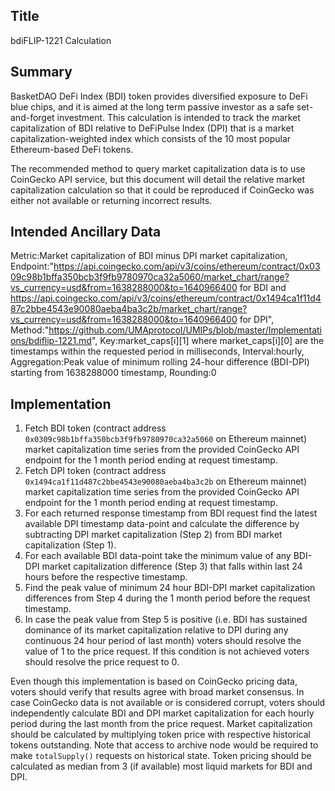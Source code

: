 ## Title

bdiFLIP-1221 Calculation

## Summary

BasketDAO DeFi Index (BDI) token provides diversified exposure to DeFi blue chips, and it is aimed at the long term passive investor as a safe set-and-forget investment. This calculation is intended to track the market capitalization of BDI relative to DeFiPulse Index (DPI) that is a market capitalization-weighted index which consists of the 10 most popular Ethereum-based DeFi tokens.

The recommended method to query market capitalization data is to use CoinGecko API service, but this document will detail the relative market capitalization calculation so that it could be reproduced if CoinGecko was either not available or returning incorrect results.

## Intended Ancillary Data

Metric:Market capitalization of BDI minus DPI market capitalization,
Endpoint:"https://api.coingecko.com/api/v3/coins/ethereum/contract/0x0309c98b1bffa350bcb3f9fb9780970ca32a5060/market_chart/range?vs_currency=usd&from=1638288000&to=1640966400 for BDI and https://api.coingecko.com/api/v3/coins/ethereum/contract/0x1494ca1f11d487c2bbe4543e90080aeba4ba3c2b/market_chart/range?vs_currency=usd&from=1638288000&to=1640966400 for DPI",
Method:"https://github.com/UMAprotocol/UMIPs/blob/master/Implementations/bdiflip-1221.md",
Key:market_caps[i][1] where market_caps[i][0] are the timestamps within the requested period in milliseconds,
Interval:hourly,
Aggregation:Peak value of minimum rolling 24-hour difference (BDI-DPI) starting from 1638288000 timestamp,
Rounding:0

## Implementation

1. Fetch BDI token (contract address `0x0309c98b1bffa350bcb3f9fb9780970ca32a5060` on Ethereum mainnet) market capitalization time series from the provided CoinGecko API endpoint for the 1 month period ending at request timestamp.
2. Fetch DPI token (contract address `0x1494ca1f11d487c2bbe4543e90080aeba4ba3c2b` on Ethereum mainnet) market capitalization time series from the provided CoinGecko API endpoint for the 1 month period ending at request timestamp.
3. For each returned response timestamp from BDI request find the latest available DPI timestamp data-point and calculate the difference by subtracting DPI market capitalization (Step 2) from BDI market capitalization (Step 1).
4. For each available BDI data-point take the minimum value of any BDI-DPI market capitalization difference (Step 3) that falls within last 24 hours before the respective timestamp.
5. Find the peak value of minimum 24 hour BDI-DPI market capitalization differences from Step 4 during the 1 month period before the request timestamp.
6. In case the peak value from Step 5 is positive (i.e. BDI has sustained dominance of its market capitalization relative to DPI during any continuous 24 hour period of last month) voters should resolve the value of 1 to the price request. If this condition is not achieved voters should resolve the price request to 0.

Even though this implementation is based on CoinGecko pricing data, voters should verify that results agree with broad market consensus. In case CoinGecko data is not available or is considered corrupt, voters should independently calculate BDI and DPI market capitalization for each hourly period during the last month from the price request. Market capitalization should be calculated by multiplying token price with respective historical tokens outstanding. Note that access to archive node would be required to make `totalSupply()` requests on historical state. Token pricing should be calculated as median from 3 (if available) most liquid markets for BDI and DPI.
